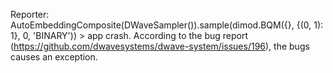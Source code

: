 Reporter: AutoEmbeddingComposite(DWaveSampler()).sample(dimod.BQM({}, {(0, 1): 1}, 0, 'BINARY')) > app crash. According to the bug report (https://github.com/dwavesystems/dwave-system/issues/196), the bugs causes an exception.